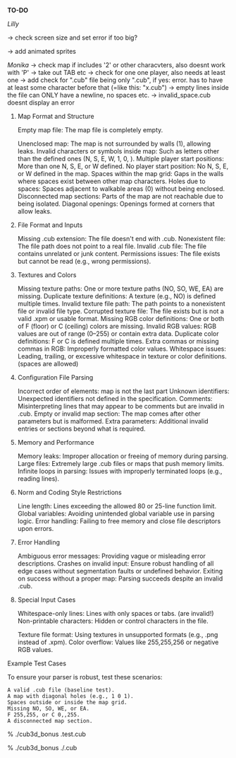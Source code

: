 **TO-DO**

*Lilly*

<!-- -> convert floor and ceiling color (rgb) to actual color -->
<!-- -> stop textures from moving with the player -->
<!-- -> check Error messages to start with "ERROR\n" and then having a description -->
<!-- -> check minimapsize always being the same size, no matter the mapsize -->
-> check screen size and set error if too big?
<!-- -> try to be able to use 2 keys at once -->
<!-- -> what if map is not a square? -->
<!-- -> add doors which can open and close -->
<!-- -> add more textures -->
<!-- -> rotate the view with the mouse -->
-> add animated sprites
<!-- -> fix textures being displayed mirrored -->
<!-- -> display textures for doors -->


*Monika*
-> check map if includes '2' or other characvters, also doesnt work with 'P'
-> take out TAB etc
-> check for one one player, also needs at least one
-> add check for ".cub" file being only ".cub", if yes: error. has to have at least some character before that (=like this: "x.cub")
-> empty lines inside the file can ONLY have a newline, no spaces etc.
-> invalid_space.cub doesnt display an error

1. Map Format and Structure

    Empty map file: The map file is completely empty.
    <!-- No newline at the end of the file: Some programs require a final newline. -->
    Unenclosed map: The map is not surrounded by walls (1), allowing leaks.
    Invalid characters or symbols inside map: Such as letters other than the defined ones (N, S, E, W, 1, 0, ).
    Multiple player start positions: More than one N, S, E, or W defined.
    No player start position: No N, S, E, or W defined in the map.
    Spaces within the map grid: Gaps in the walls where spaces exist between other map characters.
    Holes due to spaces: Spaces adjacent to walkable areas (0) without being enclosed.
    Disconnected map sections: Parts of the map are not reachable due to being isolated.
    Diagonal openings: Openings formed at corners that allow leaks.

2. File Format and Inputs

    Missing .cub extension: The file doesn't end with .cub.
    Nonexistent file: The file path does not point to a real file.
    Invalid .cub file: The file contains unrelated or junk content.
    Permissions issues: The file exists but cannot be read (e.g., wrong permissions).

3. Textures and Colors

    Missing texture paths: One or more texture paths (NO, SO, WE, EA) are missing.
    Duplicate texture definitions: A texture (e.g., NO) is defined multiple times.
    Invalid texture file path: The path points to a nonexistent file or invalid file type.
    Corrupted texture file: The file exists but is not a valid .xpm or usable format.
    Missing RGB color definitions: One or both of F (floor) or C (ceiling) colors are missing.
    Invalid RGB values: RGB values are out of range (0–255) or contain extra data.
    Duplicate color definitions: F or C is defined multiple times.
    Extra commas or missing commas in RGB: Improperly formatted color values.
    Whitespace issues: Leading, trailing, or excessive whitespace in texture or color definitions. (spaces are allowed)

4. Configuration File Parsing

    Incorrect order of elements: map is not the last part
    Unknown identifiers: Unexpected identifiers not defined in the specification.
    Comments: Misinterpreting lines that may appear to be comments but are invalid in .cub.
    Empty or invalid map section: The map comes after other parameters but is malformed.
    Extra parameters: Additional invalid entries or sections beyond what is required.

5. Memory and Performance

    Memory leaks: Improper allocation or freeing of memory during parsing.
    Large files: Extremely large .cub files or maps that push memory limits.
    Infinite loops in parsing: Issues with improperly terminated loops (e.g., reading lines).

6. Norm and Coding Style Restrictions

    Line length: Lines exceeding the allowed 80 or 25-line function limit.
    Global variables: Avoiding unintended global variable use in parsing logic.
    Error handling: Failing to free memory and close file descriptors upon errors.

7. Error Handling

    Ambiguous error messages: Providing vague or misleading error descriptions.
    Crashes on invalid input: Ensure robust handling of all edge cases without segmentation faults or undefined behavior.
    Exiting on success without a proper map: Parsing succeeds despite an invalid .cub.

8. Special Input Cases

    Whitespace-only lines: Lines with only spaces or tabs. (are invalid!)
    Non-printable characters: Hidden or control characters in the file.
    <!-- Nested paths: Texture paths with complex directory structures. -->
    Texture file format: Using textures in unsupported formats (e.g., .png instead of .xpm).
    Color overflow: Values like 255,255,256 or negative RGB values.

Example Test Cases

To ensure your parser is robust, test these scenarios:

    A valid .cub file (baseline test).
    A map with diagonal holes (e.g., 1 0 1).
    Spaces outside or inside the map grid.
    Missing NO, SO, WE, or EA.
    F 255,255, or C 0,,255.
    A disconnected map section.
                
 % ./cub3d_bonus .test.cub

 % ./cub3d_bonus ./.cub